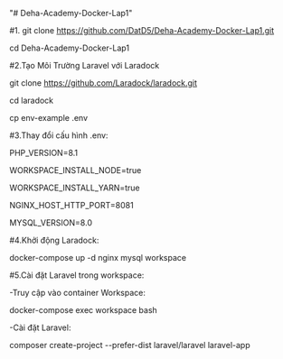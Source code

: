 "# Deha-Academy-Docker-Lap1" 


#1.
git clone https://github.com/DatD5/Deha-Academy-Docker-Lap1.git

cd Deha-Academy-Docker-Lap1


#2.Tạo Môi Trường Laravel với Laradock

git clone https://github.com/Laradock/laradock.git

cd laradock

cp env-example .env

#3.Thay đổi cấu hình .env:


PHP_VERSION=8.1

WORKSPACE_INSTALL_NODE=true

WORKSPACE_INSTALL_YARN=true

NGINX_HOST_HTTP_PORT=8081

MYSQL_VERSION=8.0

#4.Khởi động Laradock:

docker-compose up -d nginx mysql workspace

#5.Cài đặt Laravel trong workspace:

-Truy cập vào container Workspace:

docker-compose exec workspace bash

-Cài đặt Laravel:

composer create-project --prefer-dist laravel/laravel laravel-app

